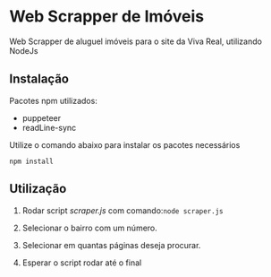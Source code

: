 # Web Scrapper de Imóveis
Web Scrapper de aluguel imóveis para o site da Viva Real, utilizando NodeJs

## Instalação
Pacotes npm utilizados:
* puppeteer
* readLine-sync

Utilize o comando abaixo para instalar os pacotes necessários

`npm install`

## Utilização
1. Rodar script _scraper.js_ com comando:`node scraper.js`

2. Selecionar o bairro com um número.
3. Selecionar em quantas páginas deseja procurar.
4. Esperar o script rodar até o final

